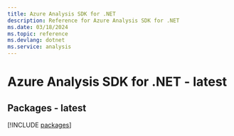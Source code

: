 ```yaml
---
title: Azure Analysis SDK for .NET
description: Reference for Azure Analysis SDK for .NET
ms.date: 03/18/2024
ms.topic: reference
ms.devlang: dotnet
ms.service: analysis
---
```

# Azure Analysis SDK for .NET - latest
## Packages - latest
[!INCLUDE [packages](analysis-index.md)]